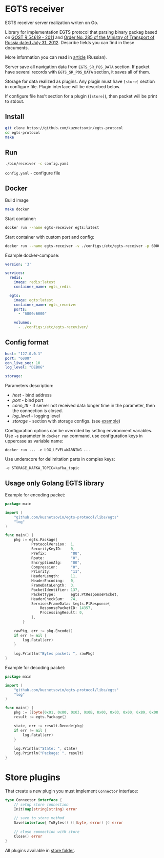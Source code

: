 # EGTS receiver

EGTS receiver server realization writen on Go. 

Library for implementation EGTS protocol that parsing binary packag based on 
[GOST R 54619 - 2011](./docs`/gost54619-2011.pdf) and 
[Order No. 285 of the Ministry of Transport of Russia dated July 31, 2012](./docs/mitransNo285.pdf). 
Describe fields you can find in these documents. 

More information you can read in [article](https://www.swe-notes.ru/post/protocol-egts/) (Russian).
 
Server save all navigation data from ```EGTS_SR_POS_DATA``` section. If packet have several records with 
```EGTS_SR_POS_DATA``` section, it saves all of them. 

Storage for data realized as plugins. Any plugin must have ```[store]``` section in configure file. 
Plugin interface will be described below.

If configure file has't section for a plugin (```[store]```), then packet will be print to stdout.

## Install

```bash
git clone https://github.com/kuznetsovin/egts-protocol
cd egts-protocol
make
```

## Run

```bash
./bin/receiver -c config.yaml
```

```config.yaml``` - configure file

## Docker

Build image

```bash
make docker
```

Start container:

```bash
docker run --name egts-receiver egts:latest
```

Start container with custom port and config:
```bash
docker run --name egts-receiver -v ./configs:/etc/egts-receiver -p 6000:6000 egts:latest
```

Example docker-compose:

```yaml
version: '3'

services:
  redis:
    image: redis:latest
    container_name: egts_redis

  egts:
    image: egts:latest
    container_name: egts_receiver
    ports:
      - "6000:6000"

    volumes:
      - ./configs:/etc/egts-receviver/
```

## Config format

```yaml
host: "127.0.0.1"
port: "6000"
con_live_sec: 10
log_level: "DEBUG"

storage:
```

Parameters description:

- *host* - bind address  
- *port* - bind port 
- *conn_ttl* - if server not received data longer time in the parameter, then the connection is closed. 
- *log_level* - logging level
- *storage* - section with storage configs. (see [example](./configs/receiver.yaml))

Configuration options can be overrided by setting environment variables. 
Use `-e` parameter in `docker run` command, use configuration keys in uppercase as variable name:
```
docker run ... -e LOG_LEVEL=WARNING ...
```

Use underscore for delimitation parts in complex keys:
```
-e STORAGE_KAFKA_TOPIC=kafka_topic
```

## Usage only Golang EGTS library

Example for encoding packet:

```go
package main 

import (
    "github.com/kuznetsovin/egts-protocol/libs/egts"
    "log"
)

func main() {
    pkg := egts.Package{
    		ProtocolVersion:  1,
    		SecurityKeyID:    0,
    		Prefix:           "00",
    		Route:            "0",
    		EncryptionAlg:    "00",
    		Compression:      "0",
    		Priority:         "11",
    		HeaderLength:     11,
    		HeaderEncoding:   0,
    		FrameDataLength:  3,
    		PacketIdentifier: 137,
    		PacketType:       egts.PtResponsePacket,
    		HeaderCheckSum:   74,
    		ServicesFrameData: &egts.PtResponse{
    			ResponsePacketID: 14357,
    			ProcessingResult: 0,
    		},
    	}
    
    rawPkg, err := pkg.Encode()
	if err != nil {
		log.Fatal(err)
	}
    
    log.Println("Bytes packet: ", rawPkg)
}

```

Example for decoding packet:

```go
package main 

import (
    "github.com/kuznetsovin/egts-protocol/libs/egts"
    "log"
)

func main() {
    pkg := []byte{0x01, 0x00, 0x03, 0x0B, 0x00, 0x03, 0x00, 0x89, 0x00, 0x00, 0x4A, 0x15, 0x38, 0x00, 0x33, 0xE8}
    result := egts.Package{}

    state, err := result.Decode(pkg)
    if err != nil {
 		log.Fatal(err)
 	}
    
    log.Println("State: ", state)
    log.Println("Package: ", result)
}
```

# Store plugins

That create a new plugin you must implement ```Connector``` interface:

```go
type Connector interface {
	// setup store connection
	Init(map[string]string) error
	
	// save to store method
	Save(interface{ ToBytes() ([]byte, error) }) error
	
	// close connection with store
	Close() error
}
```

All plugins available in [store folder](/cli/receiver/storage/store).
